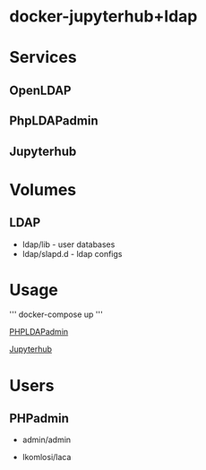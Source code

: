 # docker-jupyterhub+ldap

# Services

## OpenLDAP

## PhpLDAPadmin

## Jupyterhub

# Volumes

## LDAP

* ldap/lib - user databases
* ldap/slapd.d - ldap configs

# Usage

'''
docker-compose up
'''

[PHPLDAPadmin](http://localhost:6443)

[Jupyterhub](http://localhost:8000)

# Users

## PHPadmin

* admin/admin

* lkomlosi/laca